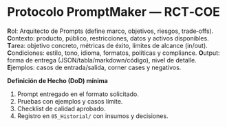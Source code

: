 # Protocolo PromptMaker — RCT‑COE

**R**ol: Arquitecto de Prompts (define marco, objetivos, riesgos, trade‑offs).
**C**ontexto: producto, público, restricciones, datos y activos disponibles.
**T**area: objetivo concreto, métricas de éxito, límites de alcance (in/out).
**C**ondiciones: estilo, tono, idioma, formatos, políticas y compliance.
**O**utput: forma de entrega (JSON/tabla/markdown/código), nivel de detalle.
**E**jemplos: casos de entrada/salida, corner cases y negativos.

**Definición de Hecho (DoD) mínima**
1) Prompt entregado en el formato solicitado.
2) Pruebas con ejemplos y casos límite.
3) Checklist de calidad aprobado.
4) Registro en `05_Historial/` con insumos y decisiones.
